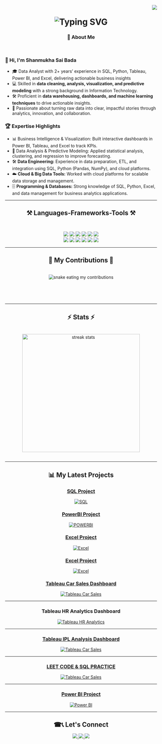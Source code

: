



<img align="right" src="https://visitor-badge.laobi.icu/badge?page_id=shanmukhasaibada.visitor-badge&left_color=red&right_color=green&left_text=HelloVisitors" />

<h1 align="center">
 <img src="https://readme-typing-svg.demolab.com?font=Cooper&weight=700&pause=400&color=ff7f0e&width=435&lines=Hello+%F0%9F%91%8B;This+is+Shanmukha+Sai+Bada+%F0%9F%8F%8B%EF%B8%8F%E2%80%8D%E2%99%82%EF%B8%8F+;A+Experienced+Data+Analyst+%F0%9F%92%BB;And+a+Great+Story+Teller+from+India%E2%9C%A8" alt="Typing SVG" />
</h1>
<h3 align="center">  🚀 About Me  </h3>

<br/>
                                                     
<div align="Left">
  
### 👋 Hi, I'm Shanmukha Sai Bada  

- 🎓 Data Analyst with 2+ years’ experience in SQL, Python, Tableau, Power BI, and Excel, delivering actionable business insights  
- 💻 Skilled in **data cleaning, analysis, visualization, and predictive modeling** with a strong background in Information Technology.  
- 🛠 Proficient in **data warehousing, dashboards, and machine learning techniques** to drive actionable insights.  
- 🚀 Passionate about turning raw data into clear, impactful stories through analytics, innovation, and collaboration.  

### 🏆 Expertise Highlights  

- 📊 Business Intelligence & Visualization: Built interactive dashboards in Power BI, Tableau, and Excel to track KPIs.
- 🧮 Data Analysis & Predictive Modeling: Applied statistical analysis, clustering, and regression to improve forecasting.  
- 🛠 **Data Engineering:** Experience in data preparation, ETL, and integration using SQL, Python (Pandas, NumPy), and cloud platforms.  
- ☁️ **Cloud & Big Data Tools:** Worked with cloud platforms for scalable data storage and management.  
- 🗄 **Programming & Databases:** Strong knowledge of SQL, Python, Excel, and data management for business analytics applications.  
 </div>

<hr/>
 
<h2 align="center">⚒️ Languages-Frameworks-Tools ⚒️</h2>
<br/>
<p align="center">
    <img src="https://img.shields.io/badge/Tableau-E97627?style=for-the-badge&logo=Tableau&logoColor=white"/>
    <img src="https://img.shields.io/badge/PowerBI-F2C811?style=for-the-badge&logo=Power%20BI&logoColor=white" /> 
    <img src="https://img.shields.io/badge/Python-FFD43B?style=for-the-badge&logo=python&logoColor=blue" /> 
    <img src="https://img.shields.io/badge/MySQL-005C84?style=for-the-badge&logo=mysql&logoColor=white" />
    <img src="https://img.shields.io/badge/PostgreSQL-316192?style=for-the-badge&logo=postgresql&logoColor=white" />
    <img src="https://img.shields.io/badge/Microsoft_Excel-217346?style=for-the-badge&logo=microsoft-excel&logoColor=white" /><br>
    <img src="https://img.shields.io/badge/Google_Cloud-4285F4?style=for-the-badge&logo=google-cloud&logoColor=white" />
    <img src="https://img.shields.io/badge/Amazon_Web_Services-FF9900?style=for-the-badge&logo=amazonwebservices&logoColor=white" />
    <img src="https://img.shields.io/badge/Pandas-2C2D72?style=for-the-badge&logo=pandas&logoColor=white" />
    <img src="https://img.shields.io/badge/Numpy-777BB4?style=for-the-badge&logo=numpy&logoColor=white"/>
    <img src="https://img.shields.io/badge/microsoft%20azure-0089D6?style=for-the-badge&logo=microsoft-azure&logoColor=white" />
    <img src="https://img.shields.io/badge/Adobe%20Lightroom-31A8FF?style=for-the-badge&logo=Adobe%20Lightroom&logoColor=white" />
    

</div>

<br/> 
<hr/>


<div align="center">
  <h2>🐍 My Contributions 🐍</h2>
  <br>
  <img alt="snake eating my contributions" src="https://raw.githubusercontent.com/shanmukhsaibada/shanmukhsaibada/output/github-contribution-grid-snake.svg" />
  
  <br/><br/><br/>
</div> 

<hr/>

<h2 align="center">⚡ Stats ⚡</h2>
<br>
<div align=center>
  <img width=390 src="https://github-readme-streak-stats-salesp07.vercel.app/?user=shanmukhsaibada&count_private=true&theme=react&border_radius=10" alt="streak stats"/>
<br/><br/>

<hr/>

<div align="center">

## 📊 My Latest Projects

### [SQL Project](https://github.com/shanmukhsaibada/PowerBI_Bmw_Analytics_p5)
[![SQL](https://github.com/shanmukhsaibada/Sql_Netflix_Business_Problems_Project4/blob/main/netflixposter.jpg)](https://github.com/shanmukhsaibada/PowerBI_Bmw_Analytics_p5)

### [PowerBI Project](https://github.com/shanmukhsaibada/Sql_Netflix_Business_Problems_Project4)
[![POWERBI](https://github.com/shanmukhsaibada/PowerBI_Bmw_Analytics_p5/blob/main/bmwthumbnail.png)](https://github.com/shanmukhsaibada/Sql_Netflix_Business_Problems_Project4)

### [Excel Project](https://github.com/shanmukhsaibada/Excel_BankLoan_Data_Analysis_3)
[![Excel](https://github.com/shanmukhsaibada/Excel_BankLoan_Data_Analysis_3/blob/main/summarydashboard.PNG)](https://github.com/shanmukhsaibada/Excel_BankLoan_Data_Analysis_3)

### [Excel Project](https://github.com/shanmukhsaibada/Excel_Blinkit_Data_Analysis_2)
[![Excel](https://github.com/shanmukhsaibada/Excel_Blinkit_Data_Analysis_2/blob/main/blinkit.PNG)](https://github.com/shanmukhsaibada/Excel_Blinkit_Data_Analysis_2)

### [Tableau Car Sales Dashboard](https://github.com/shanmukhsaibada/Tableau_Car_Sales_p2)

[![Tableau Car Sales](https://github.com/shanmukhsaibada/Tableau_Car_Sales_p2/blob/main/CARDASH.PNG)](https://github.com/shanmukhsaibada/Tableau_Car_Sales_p2)

---
### Tableau HR Analytics Dashboard  
[![Tableau HR Analytics](https://github.com/shanmukhsaibada/Tableau_Hr_Analytics_p1/blob/main/HRdashboard.PNG)](https://github.com/shanmukhsaibada/Tableau_Hr_Analytics_p1)

---

### [Tableau IPL Analysis Dashboard](https://github.com/shanmukhsaibada/Tableau_IPL_Analysis_p3)

[![Tableau Car Sales](https://github.com/shanmukhsaibada/Tableau_IPL_Analysis_p3/blob/main/ipldemogiffy.gif)](https://github.com/shanmukhsaibada/Tableau_IPL_Analysis_p3)

---

### [LEET CODE & SQL PRACTICE ](https://github.com/shanmukhsaibada/Leetcode_Solved_Questions_and_Practice/tree/main)

[![Tableau Car Sales](https://github.com/shanmukhsaibada/Leetcode_Solved_Questions_and_Practice/blob/main/leetcodepic.png)](https://github.com/shanmukhsaibada/Leetcode_Solved_Questions_and_Practice/tree/main)

---

### [Power BI Project](https://github.com/shanmukhsaibada/PowerBI_Adidas_Sales_Dashboard_P5)
[![Power BI](https://github.com/shanmukhsaibada/PowerBI_Adidas_Sales_Dashboard_P5/blob/main/addidas.PNG)](https://github.com/shanmukhsaibada/PowerBI_Adidas_Sales_Dashboard_P5)
</div>


<hr/>

<div align="center"> 

## ☎📞 Let's Connect
 
  <a href="badashanmukhasai@gmail.com">
    <img src="https://img.shields.io/badge/Gmail-333333?style=for-the-badge&logo=gmail&logoColor=red" />
  </a>
  <a href="https://linkedin.com/in/shanmukha-sai-bada" target="_blank">
    <img src="https://img.shields.io/badge/LinkedIn-0077B5?style=for-the-badge&logo=linkedin&logoColor=white" target="_blank" />
  </a>
  <a href="https://shanmukhsaibada.github.io" target="_blank">
     <img src="https://img.shields.io/badge/Portfolio-FF5722?style=for-the-badge&logo=todoist&logoColor=white" target="_blank" /> <!-- sqlite, safari, google-chrome are other good icon options -->
  </a>
</div>
